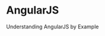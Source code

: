 # AngularJS
Understanding AngularJS by Example

<link href="https://ydvdh.github.io/AngularJS/Example2DI/index.html">
